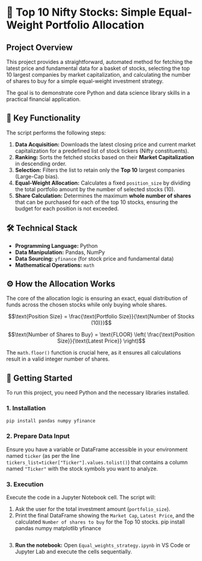 # 🎯 Top 10 Nifty Stocks: Simple Equal-Weight Portfolio Allocation

## Project Overview

This project provides a straightforward, automated method for fetching the latest price and fundamental data for a basket of stocks, selecting the top 10 largest companies by market capitalization, and calculating the number of shares to buy for a simple equal-weight investment strategy.

The goal is to demonstrate core Python and data science library skills in a practical financial application.

## 🔑 Key Functionality

The script performs the following steps:

1.  **Data Acquisition:** Downloads the latest closing price and current market capitalization for a predefined list of stock tickers (Nifty constituents).
2.  **Ranking:** Sorts the fetched stocks based on their **Market Capitalization** in descending order.
3.  **Selection:** Filters the list to retain only the **Top 10** largest companies (Large-Cap bias).
4.  **Equal-Weight Allocation:** Calculates a fixed `position_size` by dividing the total portfolio amount by the number of selected stocks (10).
5.  **Share Calculation:** Determines the maximum **whole number of shares** that can be purchased for each of the top 10 stocks, ensuring the budget for each position is not exceeded.

## 🛠️ Technical Stack

  * **Programming Language:** Python
  * **Data Manipulation:** Pandas, NumPy
  * **Data Sourcing:** `yfinance` (for stock price and fundamental data)
  * **Mathematical Operations:** `math`

## ⚙️ How the Allocation Works

The core of the allocation logic is ensuring an exact, equal distribution of funds across the chosen stocks while only buying whole shares.

$$\text{Position Size} = \frac{\text{Portfolio Size}}{\text{Number of Stocks (10)}}$$

$$\text{Number of Shares to Buy} = \text{FLOOR} \left( \frac{\text{Position Size}}{\text{Latest Price}} \right)$$

The `math.floor()` function is crucial here, as it ensures all calculations result in a valid integer number of shares.

## 🚀 Getting Started

To run this project, you need Python and the necessary libraries installed.

### 1\. Installation

```bash
pip install pandas numpy yfinance
```

### 2\. Prepare Data Input

Ensure you have a variable or DataFrame accessible in your environment named `ticker` (as per the line `tickers_list=ticker["Ticker"].values.tolist()`) that contains a column named `"Ticker"` with the stock symbols you want to analyze.

### 3\. Execution

Execute the code in a Jupyter Notebook cell. The script will:

1.  Ask the user for the total investment amount (`portfolio_size`).
2.  Print the final DataFrame showing the `Market Cap`, `Latest Price`, and the calculated `Number of shares to buy` for the Top 10 stocks.
    pip install pandas numpy matplotlib yfinance
    ```
3.  **Run the notebook:** Open `Equal_weights_strategy.ipynb` in VS Code or Jupyter Lab and execute the cells sequentially.
